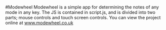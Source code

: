 #Modewheel
Modewheel is a simple app for determining the notes of any mode in any key.
The JS is contained in script.js, and is divided into two parts; mouse controls and touch screen controls.
You can view the project online at www.modewheel.co.uk
